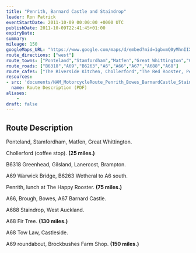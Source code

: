 ```yaml
---
title: "Penrith, Barnard Castle and Staindrop"
leader: Ron Patrick
eventStartDate: 2011-10-09 00:00:00 +0000 UTC
publishDate: 2011-10-09T22:41:45+01:00
expiryDate:
summary:
mileage: 150
googleMaps_URL: "https://www.google.com/maps/d/embed?mid=1gbvmQ0yMhnIIXJvd1YLoLiE_yN0AfkMl"
route_directions: ["west"]
route_towns: ["Ponteland","Stamfordham","Matfen","Great Whittington","Chollerford","Greenhead","Gilsland","Lanercost","Brampton","Warwick Bridge","Wetheral","Penrith","Brough","Bowes","Barnard Castle","Staindrop","West Auckland","Fir Tree","Tow Law","Castleside"]
route_roads: ["B6318","A69","B6263","A6","A66","A67","A688","A68"]
route_cafes: ["The Riverside Kitchen, Chollerford","The Red Rooster, Penrith","Brockbushes Farm Shop, Corbridge"]
resources:
- src: 'documents/NAM_MotorcycleRoute_Penrith_Bowes_BarnardCastle_Staindrop.pdf'
  name: Route Description (PDF)
aliases:
    - 
draft: false
---
```


## Route Description

Ponteland, Stamfordham, Matfen, Great Whittington.

Chollerford (coffee stop). **(25 miles.)**

B6318 Greenhead, Gilsland, Lanercost, Brampton.

A69 Warwick Bridge, B6263 Wetheral to A6 south.

Penrith, lunch at The Happy Rooster. **(75 miles.)**

A66, Brough, Bowes, A67 Barnard Castle.

A688 Staindrop, West Auckland.

A68 Fir Tree. **(130 miles.)**

A68 Tow Law, Castleside.

A69 roundabout, Brockbushes Farm Shop. **(150 miles.)**





